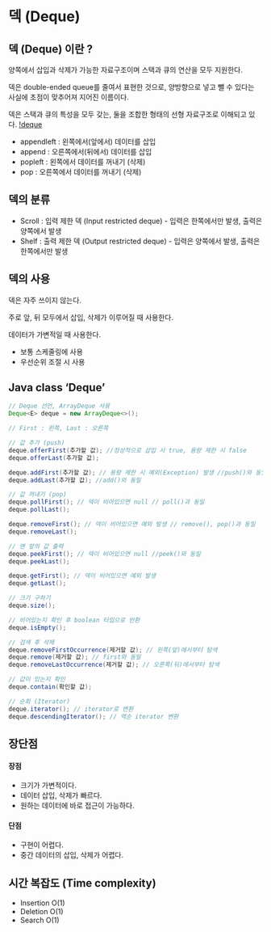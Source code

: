 # 덱 (Deque)
## 덱 (Deque) 이란 ?
양쪽에서 삽입과 삭제가 가능한 자료구조이며 스택과 큐의 연산을 모두 지원한다.

덱은 double-ended queue를 줄여서 표현한 것으로, 양방향으로 넣고 뺄 수 있다는 사실에 초점이 맞추어져 지어진 이름이다.

덱은 스택과 큐의 특성을 모두 갖는, 둘을 조합한 형태의 선형 자료구조로 이해되고 있다.
[!deque](./images/deque.png)
- appendleft : 왼쪽에서(앞에서) 데이터를 삽입
- append : 오른쪽에서(뒤에서) 데이터를 삽입
- popleft : 왼쪽에서 데이터를 꺼내기 (삭제)
- pop : 오른쪽에서 데이터를 꺼내기 (삭제)

## 덱의 분류
- Scroll : 입력 제한 덱 (Input restricted deque) - 입력은 한쪽에서만 발생, 출력은 양쪽에서 발생
- Shelf : 출력 제한 덱 (Output restricted deque) - 입력은 양쪽에서 발생, 출력은 한쪽에서만 발생


## 덱의 사용
덱은 자주 쓰이지 않는다.

주로 앞, 뒤 모두에서 삽입, 삭제가 이루어질 때 사용한다.

데이터가 가변적일 때 사용한다.

- 보통 스케줄링에 사용
- 우선순위 조절 시 사용


## Java class ‘Deque’
```java
// Deque 선언, ArrayDeque 사용
Deque<E> deque = new ArrayDeque<>();

// First : 왼쪽, Last : 오른쪽

// 값 추가 (push) 
deque.offerFirst(추가할 값); //정상적으로 삽입 시 true, 용량 제한 시 false
deque.offerLast(추가할 값); 

deque.addFirst(추가할 값); // 용량 제한 시 예외(Exception) 발생 //push()와 동일
deque.addLast(추가할 값); //add()와 동일

// 값 꺼내기 (pop)
deque.pollFirst(); // 덱이 비어있으면 null // poll()과 동일
deque.pollLast();

deque.removeFirst(); // 덱이 비어있으면 예외 발생 // remove(), pop()과 동일 
deque.removeLast();

// 맨 앞의 값 출력
deque.peekFirst(); // 덱이 비어있으면 null //peek()와 동일
deque.peekLast();

deque.getFirst(); // 덱이 비어있으면 예외 발생
deque.getLast();

// 크기 구하기
deque.size();

// 비어있는지 확인 후 boolean 타입으로 반환
deque.isEmpty();

// 검색 후 삭제
deque.removeFirstOccurrence(제거할 값); // 왼쪽(앞)에서부터 탐색
deque.remove(제거할 값); // first와 동일
deque.removeLastOccurrence(제거할 값); // 오른쪽(뒤)에서부터 탐색

// 값이 있는지 확인
deque.contain(확인할 값);

// 순회 (Iterator)
deque.iterator(); // iterator로 변환
deque.descendingIterator(); // 역순 iterator 변환
```

## 장단점
#### 장점 
- 크기가 가변적이다.
- 데이터 삽입, 삭제가 빠르다.
- 원하는 데이터에 바로 접근이 가능하다.
#### 단점
- 구현이 어렵다.
- 중간 데이터의 삽입, 삭제가 어렵다.


## 시간 복잡도 (Time complexity)
- Insertion O(1)
- Deletion O(1)
- Search O(1)